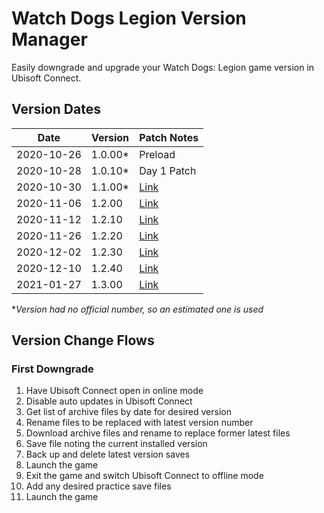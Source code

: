 
# Watch Dogs Legion Version Manager

Easily downgrade and upgrade your Watch Dogs: Legion game version in Ubisoft Connect.

## Version Dates

| Date       | Version | Patch Notes                                                                                                                                     |
|------------|---------|-------------------------------------------------------------------------------------------------------------------------------------------------|
| 2020-10-26 | 1.0.00* | Preload                                                                                                                                         |
| 2020-10-28 | 1.0.10* | Day 1 Patch                                                                                                                                     |
| 2020-10-30 | 1.1.00* | [Link](https://forums.ubisoft.com/showthread.php/2285126-*COMPLETE*-Maintenance-for-Hotfix-Patch-October-28-(Xbox-amp-PS4)-amp-October-30-(PC)) |
| 2020-11-06 | 1.2.00  | [Link](https://forums.ubisoft.com/showthread.php/2289326-Bug-Fixes-for-PlayStation-4-Xbox-One-and-Stadia-TU-2-0?p=15230078)                     |
| 2020-11-12 | 1.2.10  | [Link](https://forums.ubisoft.com/showthread.php/2291783-TU2-10-Bug-fixes)                                                                      |
| 2020-11-26 | 1.2.20  | [Link](https://forums.ubisoft.com/showthread.php/2297075-Patch-Notes-TU-2-20)                                                                   |
| 2020-12-02 | 1.2.30  | [Link](https://forums.ubisoft.com/showthread.php/2299330-TU-2-30-Patch-Notes)                                                                   |
| 2020-12-10 | 1.2.40  | [Link](https://forums.ubisoft.com/showthread.php/2302093-Title-Update-2-40-Patch-Notes)                                                         |
| 2021-01-27  | 1.3.00  | [Link](https://forums.ubisoft.com/showthread.php/2315110-Title-Update-3-0-Patch-Notes)                                                          |

\**Version had no official number, so an estimated one is used*

## Version Change Flows

### First Downgrade

1. Have Ubisoft Connect open in online mode
1. Disable auto updates in Ubisoft Connect
1. Get list of archive files by date for desired version
1. Rename files to be replaced with latest version number
1. Download archive files and rename to replace former latest files
1. Save file noting the current installed version
1. Back up and delete latest version saves
1. Launch the game
1. Exit the game and switch Ubisoft Connect to offline mode
1. Add any desired practice save files
1. Launch the game
